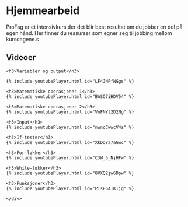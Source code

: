 # Hjemmearbeid

ProFag er et intensivkurs der det blir best resultat om du jobber en del på egen hånd. Her finner du ressurser som egner seg til jobbing mellom kursdagene.s

<div class="card module-links col-centered">
    <div class="card-header">
        <h2>Videoer</h2>
    </div>
    <div class="card-body">

    <h3>Variabler og output</h3>

    {% include youtubePlayer.html id="LF4JNPfNGgs" %}

    <h3>Matematiske operasjoner 1</h3>
    {% include youtubePlayer.html id="BASO7iHDV54" %}

    <h3>Matematiske operasjoner 2</h3>
    {% include youtubePlayer.html id="VnFNYt2D2Ng" %}

    <h3>Input</h3>
    {% include youtubePlayer.html id="nwncCwwcV4s" %}

    <h3>If-tester</h3>
    {% include youtubePlayer.html id="XkDoYa7aGwc" %}

    <h3>For-løkker</h3>
    {% include youtubePlayer.html id="C3W_5_NjHFw" %}
    
    <h3>While-løkker</h3>
    {% include youtubePlayer.html id="8VXQ2jw6Dpw" %}
    
    <h3>Funksjoner</h3>
    {% include youtubePlayer.html id="PTsF6AIKIjg" %}

    </div>
</div>
